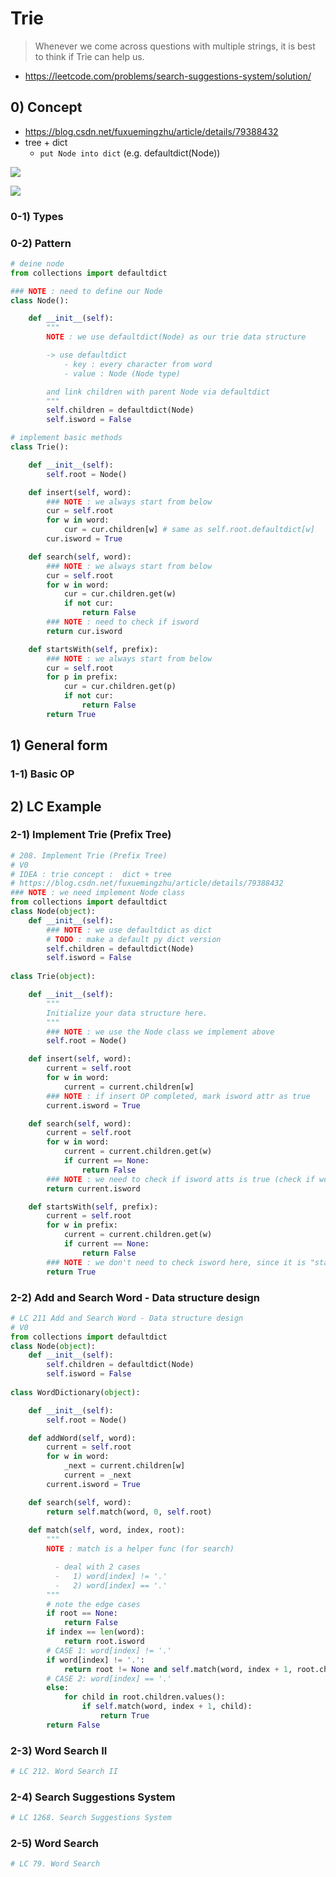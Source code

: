# Trie 
> Whenever we come across questions with multiple strings, it is best to think if Trie can help us.
- https://leetcode.com/problems/search-suggestions-system/solution/

## 0) Concept 
- https://blog.csdn.net/fuxuemingzhu/article/details/79388432
- tree + dict
    - `put Node into dict` (e.g. defaultdict(Node))

<p><img src ="https://github.com/yennanliu/CS_basics/blob/master/doc/pic/trie_1.png" ></p>

<p><img src ="https://github.com/yennanliu/CS_basics/blob/master/doc/pic/trie_2.png" ></p>

### 0-1) Types

### 0-2) Pattern
```python
# deine node
from collections import defaultdict

### NOTE : need to define our Node
class Node():

    def __init__(self):
        """
        NOTE : we use defaultdict(Node) as our trie data structure

        -> use defaultdict
            - key : every character from word
            - value : Node (Node type)

        and link children with parent Node via defaultdict
        """
        self.children = defaultdict(Node)
        self.isword = False

# implement basic methods
class Trie():

    def __init__(self):
        self.root = Node()

    def insert(self, word):
        ### NOTE : we always start from below
        cur = self.root
        for w in word:
            cur = cur.children[w] # same as self.root.defaultdict[w]
        cur.isword = True

    def search(self, word):
        ### NOTE : we always start from below
        cur = self.root
        for w in word:
            cur = cur.children.get(w)
            if not cur:
                return False
        ### NOTE : need to check if isword
        return cur.isword

    def startsWith(self, prefix):
        ### NOTE : we always start from below
        cur = self.root
        for p in prefix:
            cur = cur.children.get(p)
            if not cur:
                return False
        return True
```

## 1) General form

### 1-1) Basic OP

## 2) LC Example

### 2-1) Implement Trie (Prefix Tree)
```python
# 208. Implement Trie (Prefix Tree)
# V0
# IDEA : trie concept :  dict + tree
# https://blog.csdn.net/fuxuemingzhu/article/details/79388432
### NOTE : we need implement Node class
from collections import defaultdict
class Node(object):
    def __init__(self):
        ### NOTE : we use defaultdict as dict
        # TODO : make a default py dict version
        self.children = defaultdict(Node)
        self.isword = False
        
class Trie(object):

    def __init__(self):
        """
        Initialize your data structure here.
        """
        ### NOTE : we use the Node class we implement above
        self.root = Node()

    def insert(self, word):
        current = self.root
        for w in word:
            current = current.children[w]
        ### NOTE : if insert OP completed, mark isword attr as true
        current.isword = True

    def search(self, word):
        current = self.root
        for w in word:
            current = current.children.get(w)
            if current == None:
                return False
        ### NOTE : we need to check if isword atts is true (check if word terminated here as well)
        return current.isword

    def startsWith(self, prefix):
        current = self.root
        for w in prefix:
            current = current.children.get(w)
            if current == None:
                return False
        ### NOTE : we don't need to check isword here, since it is "startsWith"
        return True
```

### 2-2) Add and Search Word - Data structure design
```python
# LC 211 Add and Search Word - Data structure design
# V0
from collections import defaultdict
class Node(object):
    def __init__(self):
        self.children = defaultdict(Node)
        self.isword = False
        
class WordDictionary(object):

    def __init__(self):
        self.root = Node()

    def addWord(self, word):
        current = self.root
        for w in word:
            _next = current.children[w]
            current = _next
        current.isword = True

    def search(self, word):
        return self.match(word, 0, self.root)
    
    def match(self, word, index, root):
        """
        NOTE : match is a helper func (for search)

          - deal with 2 cases
          -   1) word[index] != '.'
          -   2) word[index] == '.'
        """
        # note the edge cases
        if root == None:
            return False
        if index == len(word):
            return root.isword
        # CASE 1: word[index] != '.'
        if word[index] != '.':
            return root != None and self.match(word, index + 1, root.children.get(word[index]))
        # CASE 2: word[index] == '.'
        else:
            for child in root.children.values():
                if self.match(word, index + 1, child):
                    return True
        return False
```

### 2-3) Word Search II
```python
# LC 212. Word Search II
```

### 2-4) Search Suggestions System
```python
# LC 1268. Search Suggestions System
```

### 2-5) Word Search
```python
# LC 79. Word Search
```